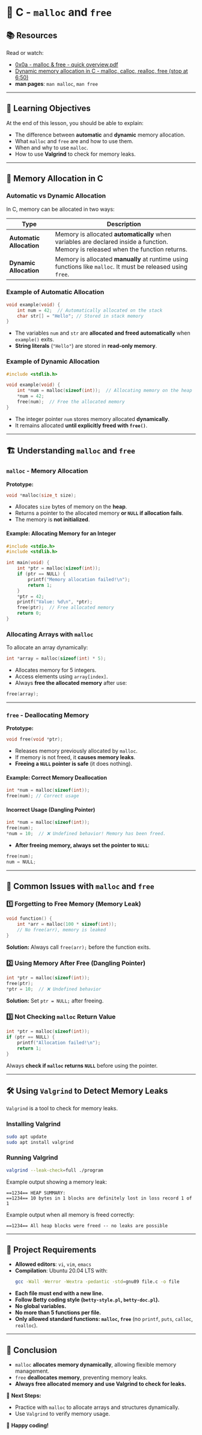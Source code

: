 # 📘 C - `malloc` and `free`

## 📚 Resources
Read or watch:
- [0x0a - malloc & free - quick overview.pdf](#)
- [Dynamic memory allocation in C - malloc, calloc, realloc, free (stop at 6:50)](#)
- **man pages**: `man malloc`, `man free`

---

## 🎯 Learning Objectives
At the end of this lesson, you should be able to explain:
- The difference between **automatic** and **dynamic** memory allocation.
- What `malloc` and `free` are and how to use them.
- When and why to use `malloc`.
- How to use **Valgrind** to check for memory leaks.

---

## 🔹 Memory Allocation in C
### **Automatic vs Dynamic Allocation**
In C, memory can be allocated in two ways:

| Type              | Description |
|------------------|-------------|
| **Automatic Allocation** | Memory is allocated **automatically** when variables are declared inside a function. Memory is released when the function returns. |
| **Dynamic Allocation** | Memory is allocated **manually** at runtime using functions like `malloc`. It must be released using `free`. |

### **Example of Automatic Allocation**
```c
void example(void) {
    int num = 42;  // Automatically allocated on the stack
    char str[] = "Hello"; // Stored in stack memory
}
```
- The variables `num` and `str` are **allocated and freed automatically** when `example()` exits.
- **String literals** (`"Hello"`) are stored in **read-only memory**.

### **Example of Dynamic Allocation**
```c
#include <stdlib.h>

void example(void) {
    int *num = malloc(sizeof(int));  // Allocating memory on the heap
    *num = 42;
    free(num);  // Free the allocated memory
}
```
- The integer pointer `num` stores memory allocated **dynamically**.
- It remains allocated **until explicitly freed with `free()`**.

---

## 🏗 Understanding `malloc` and `free`
### **`malloc` - Memory Allocation**
**Prototype:**
```c
void *malloc(size_t size);
```
- Allocates `size` bytes of memory on the **heap**.
- Returns a pointer to the allocated memory **or `NULL` if allocation fails**.
- The memory is **not initialized**.

#### **Example: Allocating Memory for an Integer**
```c
#include <stdio.h>
#include <stdlib.h>

int main(void) {
    int *ptr = malloc(sizeof(int));
    if (ptr == NULL) {
        printf("Memory allocation failed!\n");
        return 1;
    }
    *ptr = 42;
    printf("Value: %d\n", *ptr);
    free(ptr);  // Free allocated memory
    return 0;
}
```

### **Allocating Arrays with `malloc`**
To allocate an array dynamically:
```c
int *array = malloc(sizeof(int) * 5);
```
- Allocates memory for 5 integers.
- Access elements using `array[index]`.
- Always **free the allocated memory** after use:
```c
free(array);
```

---

### **`free` - Deallocating Memory**
**Prototype:**
```c
void free(void *ptr);
```
- Releases memory previously allocated by `malloc`.
- If memory is not freed, it **causes memory leaks**.
- **Freeing a `NULL` pointer is safe** (it does nothing).

#### **Example: Correct Memory Deallocation**
```c
int *num = malloc(sizeof(int));
free(num); // Correct usage
```

#### **Incorrect Usage (Dangling Pointer)**
```c
int *num = malloc(sizeof(int));
free(num);
*num = 10;  // ❌ Undefined behavior! Memory has been freed.
```
- **After freeing memory, always set the pointer to `NULL`**:
```c
free(num);
num = NULL;
```

---

## 🚨 Common Issues with `malloc` and `free`
### **1️⃣ Forgetting to Free Memory (Memory Leak)**
```c
void function() {
    int *arr = malloc(100 * sizeof(int));
    // No free(arr), memory is leaked
}
```
**Solution:** Always call `free(arr);` before the function exits.

### **2️⃣ Using Memory After Free (Dangling Pointer)**
```c
int *ptr = malloc(sizeof(int));
free(ptr);
*ptr = 10;  // ❌ Undefined behavior
```
**Solution:** Set `ptr = NULL;` after freeing.

### **3️⃣ Not Checking `malloc` Return Value**
```c
int *ptr = malloc(sizeof(int));
if (ptr == NULL) {
    printf("Allocation failed!\n");
    return 1;
}
```
Always **check if `malloc` returns `NULL`** before using the pointer.

---

## 🛠 Using `Valgrind` to Detect Memory Leaks
`Valgrind` is a tool to check for memory leaks.

### **Installing Valgrind**
```sh
sudo apt update
sudo apt install valgrind
```

### **Running Valgrind**
```sh
valgrind --leak-check=full ./program
```

Example output showing a memory leak:
```
==1234== HEAP SUMMARY:
==1234== 10 bytes in 1 blocks are definitely lost in loss record 1 of 1
```

Example output when all memory is freed correctly:
```
==1234== All heap blocks were freed -- no leaks are possible
```

---

## 📜 Project Requirements
- **Allowed editors**: `vi`, `vim`, `emacs`
- **Compilation**: Ubuntu 20.04 LTS with:
  ```sh
  gcc -Wall -Werror -Wextra -pedantic -std=gnu89 file.c -o file
  ```
- **Each file must end with a new line.**
- **Follow Betty coding style (`betty-style.pl`, `betty-doc.pl`).**
- **No global variables.**
- **No more than 5 functions per file.**
- **Only allowed standard functions: `malloc`, `free`** (no `printf`, `puts`, `calloc`, `realloc`).

---

## 🚀 Conclusion
- `malloc` **allocates memory dynamically**, allowing flexible memory management.
- `free` **deallocates memory**, preventing memory leaks.
- **Always free allocated memory and use Valgrind to check for leaks.**

🎯 **Next Steps:**
- Practice with `malloc` to allocate arrays and structures dynamically.
- Use `Valgrind` to verify memory usage.

🚀 **Happy coding!**

